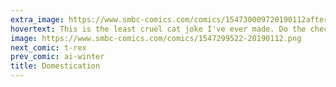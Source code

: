```yaml
---
extra_image: https://www.smbc-comics.com/comics/154730009720190112after (1).png
hovertext: This is the least cruel cat joke I've ever made. Do the checks start rolling in now?
image: https://www.smbc-comics.com/comics/1547299522-20190112.png
next_comic: t-rex
prev_comic: ai-winter
title: Domestication
---
```


